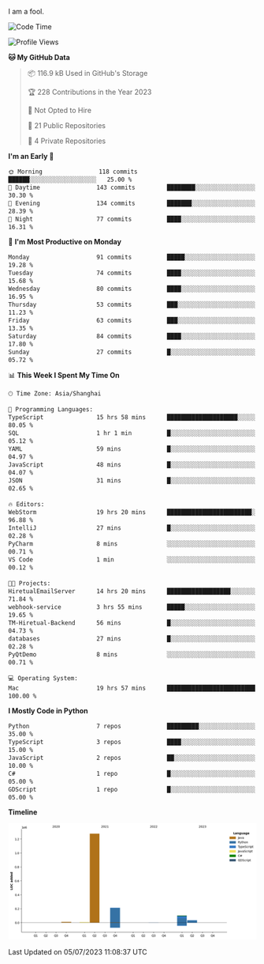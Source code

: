 I am a fool.

<!--START_SECTION:waka-->
![Code Time](http://img.shields.io/badge/Code%20Time-522%20hrs%204%20mins-blue)

![Profile Views](http://img.shields.io/badge/Profile%20Views-0-blue)

**🐱 My GitHub Data** 

> 📦 116.9 kB Used in GitHub's Storage 
 > 
> 🏆 228 Contributions in the Year 2023
 > 
> 🚫 Not Opted to Hire
 > 
> 📜 21 Public Repositories 
 > 
> 🔑 4 Private Repositories 
 > 
**I'm an Early 🐤** 

```text
🌞 Morning                118 commits         ██████░░░░░░░░░░░░░░░░░░░   25.00 % 
🌆 Daytime                143 commits         ████████░░░░░░░░░░░░░░░░░   30.30 % 
🌃 Evening                134 commits         ███████░░░░░░░░░░░░░░░░░░   28.39 % 
🌙 Night                  77 commits          ████░░░░░░░░░░░░░░░░░░░░░   16.31 % 
```
📅 **I'm Most Productive on Monday** 

```text
Monday                   91 commits          █████░░░░░░░░░░░░░░░░░░░░   19.28 % 
Tuesday                  74 commits          ████░░░░░░░░░░░░░░░░░░░░░   15.68 % 
Wednesday                80 commits          ████░░░░░░░░░░░░░░░░░░░░░   16.95 % 
Thursday                 53 commits          ███░░░░░░░░░░░░░░░░░░░░░░   11.23 % 
Friday                   63 commits          ███░░░░░░░░░░░░░░░░░░░░░░   13.35 % 
Saturday                 84 commits          ████░░░░░░░░░░░░░░░░░░░░░   17.80 % 
Sunday                   27 commits          █░░░░░░░░░░░░░░░░░░░░░░░░   05.72 % 
```


📊 **This Week I Spent My Time On** 

```text
🕑︎ Time Zone: Asia/Shanghai

💬 Programming Languages: 
TypeScript               15 hrs 58 mins      ████████████████████░░░░░   80.05 % 
SQL                      1 hr 1 min          █░░░░░░░░░░░░░░░░░░░░░░░░   05.12 % 
YAML                     59 mins             █░░░░░░░░░░░░░░░░░░░░░░░░   04.97 % 
JavaScript               48 mins             █░░░░░░░░░░░░░░░░░░░░░░░░   04.07 % 
JSON                     31 mins             █░░░░░░░░░░░░░░░░░░░░░░░░   02.65 % 

🔥 Editors: 
WebStorm                 19 hrs 20 mins      ████████████████████████░   96.88 % 
IntelliJ                 27 mins             █░░░░░░░░░░░░░░░░░░░░░░░░   02.28 % 
PyCharm                  8 mins              ░░░░░░░░░░░░░░░░░░░░░░░░░   00.71 % 
VS Code                  1 min               ░░░░░░░░░░░░░░░░░░░░░░░░░   00.12 % 

🐱‍💻 Projects: 
HiretualEmailServer      14 hrs 20 mins      ██████████████████░░░░░░░   71.84 % 
webhook-service          3 hrs 55 mins       █████░░░░░░░░░░░░░░░░░░░░   19.65 % 
TM-Hiretual-Backend      56 mins             █░░░░░░░░░░░░░░░░░░░░░░░░   04.73 % 
databases                27 mins             █░░░░░░░░░░░░░░░░░░░░░░░░   02.28 % 
PyQtDemo                 8 mins              ░░░░░░░░░░░░░░░░░░░░░░░░░   00.71 % 

💻 Operating System: 
Mac                      19 hrs 57 mins      █████████████████████████   100.00 % 
```

**I Mostly Code in Python** 

```text
Python                   7 repos             █████████░░░░░░░░░░░░░░░░   35.00 % 
TypeScript               3 repos             ████░░░░░░░░░░░░░░░░░░░░░   15.00 % 
JavaScript               2 repos             ██░░░░░░░░░░░░░░░░░░░░░░░   10.00 % 
C#                       1 repo              █░░░░░░░░░░░░░░░░░░░░░░░░   05.00 % 
GDScript                 1 repo              █░░░░░░░░░░░░░░░░░░░░░░░░   05.00 % 
```



**Timeline**

![Lines of Code chart](https://raw.githubusercontent.com/VeejaLiu/VeejaLiu/master/assets/bar_graph.png)


 Last Updated on 05/07/2023 11:08:37 UTC
<!--END_SECTION:waka-->
